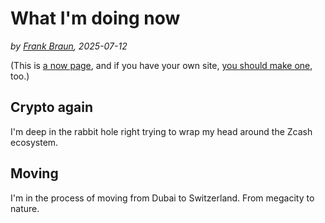 # What I'm doing now

*by [Frank Braun](https://frankbraun.org), 2025-07-12*

(This is [a now page](href="https://nownownow.com/about"), and if you have your
own site, [you should make one]("https://nownownow.com/about"), too.)

## Crypto again

I'm deep in the rabbit hole right trying to wrap my head around the Zcash
ecosystem.

## Moving

I'm in the process of moving from Dubai to Switzerland. From megacity to nature.

